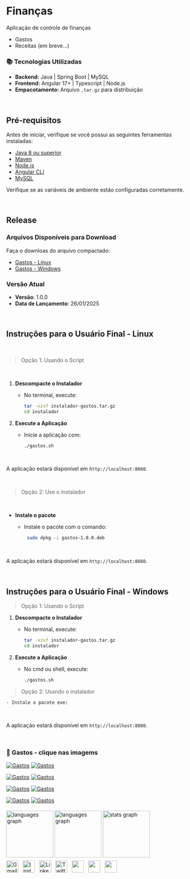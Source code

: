 # Finanças

Aplicação de controle de finanças

- Gastos
- Receitas (em breve...)

### 📚 Tecnologias Utilizadas

- **Backend:** Java | Spring Boot | MySQL
- **Frontend:** Angular 17+ | Typescript | Node.js
- **Empacotamento:** Arquivo `.tar.gz` para distribuição

&nbsp;&nbsp;

## Pré-requisitos

Antes de iniciar, verifique se você possui as seguintes ferramentas instaladas:

- [Java 8 ou superior](https://www.java.com/pt-BR/download/)
- [Maven](https://maven.apache.org/)
- [Node.js](https://nodejs.org/)
- [Angular CLI](https://angular.io/cli)
- [MySQL](https://dev.mysql.com/downloads/)

Verifique se as variáveis de ambiente estão configuradas corretamente.

&nbsp;

## Release

### Arquivos Disponíveis para Download

Faça o downloas do arquivo compactado:

- [Gastos - Linux](https://drive.google.com/file/d/11VVZCACWcZuyfMNqDkQTjDc2zF_xOEml/view?usp=drive_link)
- [Gastos - Windows](https://drive.google.com/file/d/1KXCwM17vp2Av7VS9aZyYRG7-CqYxwd9C/view?usp=drive_link)

### Versão Atual

- **Versão**: 1.0.0
- **Data de Lançamento**: 26/01/2025

&nbsp;

## Instruções para o Usuário Final - Linux

&nbsp;

> Opção 1: Usando o Script

&nbsp;

1.  **Descompacte o Instalador**

    - No terminal, execute:

      ```bash
      tar -xzvf instalador-gastos.tar.gz
      cd instalador
      ```

2.  **Execute a Aplicação**

    - Inicie a aplicação com:

      ```bash
      ./gastos.sh
      ```

&nbsp;

A aplicação estará disponível em `http://localhost:8080`.

&nbsp;

> Opção 2: Use o instalador

&nbsp;

- **Instale o pacote**

  - Instale o pacote com o comando:

    ```bash
     sudo dpkg -i gastos-1.0.0.deb
    ```

&nbsp;

A aplicação estará disponível em `http://localhost:8080`.

&nbsp;&nbsp;

## Instruções para o Usuário Final - Windows

> Opção 1: Usando o Script

1.  **Descompacte o Instalador**

    - No terminal, execute:

      ```bash
      tar -xzvf instalador-gastos.tar.gz
      cd instalador
      ```

2.  **Execute a Aplicação**

    - No cmd ou shell, execute:

      ```bash
      ./gastos.sh
      ```

> Opção 2: Usando o instalador

    - Instale o pacote exe:

&nbsp;

A aplicação estará disponível em `http://localhost:8080`.

&nbsp;

### 🚀 Gastos - clique nas imagems

[![Gastos](/readme/img-small/controle-de-financas_1.png)](/readme/controle-de-financas_1.png)
[![Gastos](/readme/img-small/controle-de-financas_2.png)](/readme/controle-de-financas_2.png)

[![Gastos](/readme/img-small/controle-de-financas_3.png)](/readme/controle-de-financas_3.png)
[![Gastos](/readme/img-small/controle-de-financas_4.png)](/readme/controle-de-financas_4.png)

[![Gastos](/readme/img-small/controle-de-financas_5.png)](/readme/controle-de-financas_5.png)
[![Gastos](/readme/img-small/controle-de-financas_6.png)](/readme/controle-de-financas_6.png)

[![Gastos](/readme/img-small/controle-de-financas_7.png)](/readme/controle-de-financas_7.png)
[![Gastos](/readme/img-small/controle-de-financas_8.png)](/readme/controle-de-financas_8.png)

<!DOCTYPE html>
<html lang="pt-br">
<head>
    <meta charset="UTF-8">
    <meta name="viewport" content="width=device-width, initial-scale=1">
    <link rel="stylesheet" type="text/css" href="estilo.css">
</head>
<body>

<img src="https://i.imgur.com/h1q7oo1.jpg" width="785" height="5">

<div align="left">
  <img src="https://github-readme-stats.vercel.app/api/wakatime?username=@alexandrelorena&v=2&theme=react" height="125" alt="languages graph"/>
  <img src="https://github-readme-stats.vercel.app/api/top-langs?username=alexandrelorena&locale=en&hide_title=false&layout=compact&card_width=320&langs_count=5&theme=react&hide_border=false&order=2" height="125" alt="languages graph" />
  <img src="https://github-readme-stats.vercel.app/api?username=alexandrelorena&hide_title=false&hide_rank=false&show_icons=true&include_all_commits=true&count_private=true&disable_animations=false&theme=react&locale=en&hide_border=false&order=1" height="125" alt="stats graph"/>
</div>
<img src="https://i.imgur.com/h1q7oo1.jpg" width="785" height="5">

<div>
  <a href="mailto:alexandre.lorena@gmail.com" style="text-decoration: none;">
    <img src="https://cdn.simpleicons.org/gmail" alt="Gmail" width="32" height="32"></a>&nbsp;&nbsp;
  <a href="https://www.instagram.com/alexandre_lorena/" style="text-decoration: none;">
    <img src="https://cdn.simpleicons.org/instagram" alt="Instagram" width="32" height="32"></a>&nbsp;&nbsp;
  <a href="https://www.linkedin.com/in/alexandrelorena-developer/" style="text-decoration: none;">
    <img src="https://cdn.simpleicons.org/linkedin" alt="LinkedIn" width="32" height="32"></a>&nbsp;&nbsp;
  <a href="https://x.com/alefaith" style="text-decoration: none;">
    <img src="https://cdn.simpleicons.org/x" alt="Twitter" width="32" height="32"></a>&nbsp;&nbsp;
  <a href="https://www.youtube.com/@AleDevJavaPython" style="text-decoration: none;">
    <img src="https://cdn.simpleicons.org/youtube" width="32" height="32"></a>&nbsp;&nbsp;
  <a href="https://steamcommunity.com/id/alexandrelorena/" style="text-decoration: none;">
    <img src="https://cdn.simpleicons.org/steam/gray" width="32" height="32"></a>&nbsp;&nbsp;
  <a href="https://discord.com/channels/alelorena" style="text-decoration: none;">
    <img src="https://cdn.simpleicons.org/discord" width="32" height="32"></a>
</div>
</body>
</html>
